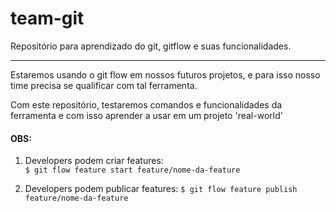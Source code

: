 # team-git

Repositório para aprendizado do git, gitflow e suas funcionalidades.

---

Estaremos usando o git flow em nossos futuros projetos, e para isso nosso time precisa se qualificar com tal ferramenta.

Com este repositório, testaremos comandos e funcionalidades da ferramenta e com isso aprender a usar em um projeto 'real-world'

#### OBS:

1. Developers podem criar features:  
   `$ git flow feature start feature/nome-da-feature`

2. Developers podem publicar features:
   `$ git flow feature publish feature/nome-da-feature`

